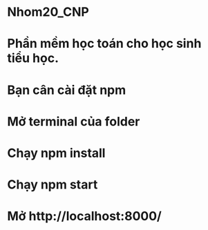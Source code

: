 # Nhom20_CNP
# Phần mềm học toán cho học sinh tiểu học.

# Bạn cân cài đặt npm
# Mở terminal của folder
# Chạy npm install
# Chạy npm start
# Mở http://localhost:8000/
